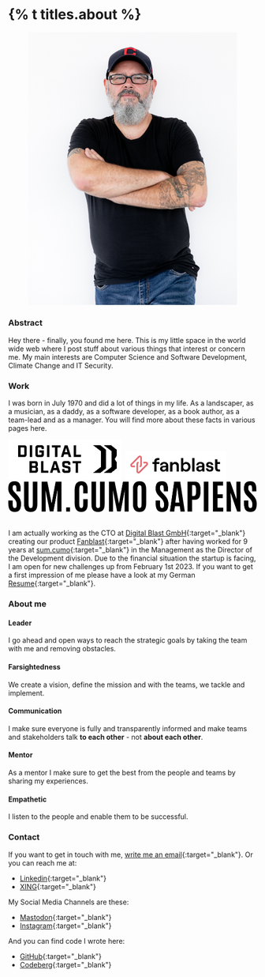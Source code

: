 <h1 class="post-title divided p-name" itemprop="name headline">{% t titles.about %}</h1>

<figure>
  <img alt="Andy Wenk" src="/assets/images/andy-3.png" />
</figure>

### Abstract

Hey there - finally, you found me here. This is my little space in the world wide web where I post stuff about various things that interest or concern me. My main interests are Computer Science and Software Development, Climate Change and IT Security.  

### Work

I was born in July 1970 and did a lot of things in my life. As a landscaper, as a musician, as a daddy, as a software developer, as a book author, as a team-lead and as a manager. You will find more about these facts in various pages here.

<div class="about-images">
  <img src="/assets/images/digitalblast-logo.png">&nbsp;
  <img src="/assets/images/fanblast-logo.png">&nbsp;
  <img src="/assets/images/sumcumo-logo-black.png" class="sc">&nbsp;
</div>

I am actually working as the CTO at [Digital Blast GmbH](https://www.digitalblast.com){:target="_blank"} creating our product [Fanblast](https://www.fanblast.com){:target="_blank"} after having worked for 9 years at [sum.cumo](https://www.sumcumo.com){:target="_blank"} in the Management as the Director of the Development division. Due to the financial situation the startup is facing, I am open for new challenges up from February 1st 2023. If you want to get a first impression of me please have a look at my German [Resume](https://rxresu.me/andywenk/andreas-wenk-cto-de){:target="_blank"}.

### About me

#### Leader

I go ahead and open ways to reach the strategic goals by taking the team with me and removing obstacles.

#### Farsightedness

We create a vision, define the mission and with the teams, we tackle and implement.

#### Communication

I make sure everyone is fully and transparently informed and make teams and stakeholders talk **to each other** - not **about each other**.

#### Mentor

As a mentor I make sure to get the best from the people and teams by sharing my experiences.

#### Empathetic

I listen to the people and enable them to be successful.

### Contact

If you want to get in touch with me, [write me an email](mailto:post@andy-wenk.de){:target="_blank"}. Or you can reach me at:

* [Linkedin](https://www.linkedin.com/in/andreas-wenk-88773a239/){:target="_blank"}
* [XING](https://www.xing.com/profile/Andreas_Wenk2){:target="_blank"}

My Social Media Channels are these:

* [Mastodon](https://mastodon.world/@andywenk){:target="_blank"}
* [Instagram](https://www.instagram.com/awenkhh/){:target="_blank"}

And you can find code I wrote here:

* [GitHub](https://github.com/andywenk){:target="_blank"}
* [Codeberg](https://codeberg.org/andywenk){:target="_blank"}
